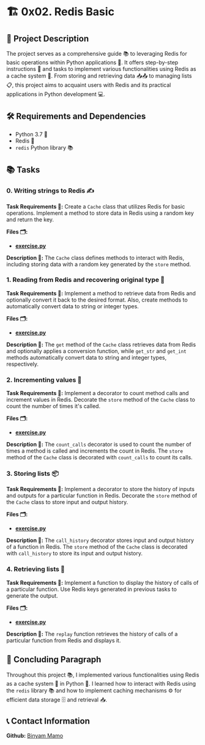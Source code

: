 # 🏗️ 0x02. Redis Basic

## 📝 Project Description

The project serves as a comprehensive guide 📚 to leveraging Redis for basic operations within Python applications 🐍. It offers step-by-step instructions 📝 and tasks to implement various functionalities using Redis as a cache system 💽. From storing and retrieving data 📥📤 to managing lists 📋, this project aims to acquaint users with Redis and its practical applications in Python development 💻.

## 🛠️ Requirements and Dependencies

- Python 3.7 🐍
- Redis 🎈
- `redis` Python library 📚

## 📚 Tasks

### 0. Writing strings to Redis ✍️

**Task Requirements 📜:**
Create a `Cache` class that utilizes Redis for basic operations. Implement a method to store data in Redis using a random key and return the key.

**Files 🗂️:** 
- **[exercise.py](exercise.py)**

**Description 📃:** 
The `Cache` class defines methods to interact with Redis, including storing data with a random key generated by the `store` method.

### 1. Reading from Redis and recovering original type 📖

**Task Requirements 📜:**
Implement a method to retrieve data from Redis and optionally convert it back to the desired format. Also, create methods to automatically convert data to string or integer types.

**Files 🗂️:** 
- **[exercise.py](exercise.py)**

**Description 📃:** 
The `get` method of the `Cache` class retrieves data from Redis and optionally applies a conversion function, while `get_str` and `get_int` methods automatically convert data to string and integer types, respectively.

### 2. Incrementing values 🔢

**Task Requirements 📜:**
Implement a decorator to count method calls and increment values in Redis. Decorate the `store` method of the `Cache` class to count the number of times it's called.

**Files 🗂️:** 
- **[exercise.py](exercise.py)**

**Description 📃:** 
The `count_calls` decorator is used to count the number of times a method is called and increments the count in Redis. The `store` method of the `Cache` class is decorated with `count_calls` to count its calls.

### 3. Storing lists 📦

**Task Requirements 📜:**
Implement a decorator to store the history of inputs and outputs for a particular function in Redis. Decorate the `store` method of the `Cache` class to store input and output history.

**Files 🗂️:** 
- **[exercise.py](exercise.py)**

**Description 📃:** 
The `call_history` decorator stores input and output history of a function in Redis. The `store` method of the `Cache` class is decorated with `call_history` to store its input and output history.

### 4. Retrieving lists 📜

**Task Requirements 📜:**
Implement a function to display the history of calls of a particular function. Use Redis keys generated in previous tasks to generate the output.

**Files 🗂️:** 
- **[exercise.py](exercise.py)**

**Description 📃:** 
The `replay` function retrieves the history of calls of a particular function from Redis and displays it.

## 🌟 Concluding Paragraph

Throughout this project 📚, I implemented various functionalities using Redis as a cache system 💽 in Python 🐍. I learned how to interact with Redis using the `redis` library 📚 and how to implement caching mechanisms ⚙️ for efficient data storage 🗄️ and retrieval 📥.

## 📞 Contact Information

**Github:** [Binyam Mamo](https://github.com/BinyamMamo)
